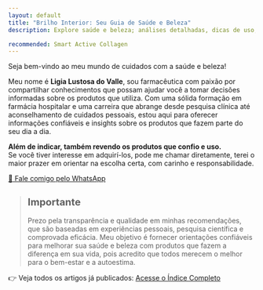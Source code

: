 ```yaml
---
layout: default
title: "Brilho Interior: Seu Guia de Saúde e Beleza" 
description: Explore saúde e beleza; análises detalhadas, dicas de uso, informações de ingredientes e guia para escolher produtos ideais para você.

recommended: Smart Active Collagen
---
```


Seja bem-vindo ao meu mundo de cuidados com a saúde e beleza!

Meu nome é **Ligia Lustosa do Valle**, sou farmacêutica com paixão por compartilhar conhecimentos
que possam ajudar você a tomar decisões informadas sobre os produtos que utiliza.
Com uma sólida formação em farmácia hospitalar e uma carreira que abrange desde pesquisa clínica
até aconselhamento de cuidados pessoais, estou aqui para oferecer informações confiáveis e insights
sobre os produtos que fazem parte do seu dia a dia.

**Além de indicar, também revendo os produtos que confio e uso.**  
Se você tiver interesse em adquirí-los, pode me chamar diretamente, terei o maior prazer em orientar na escolha certa, com carinho e responsabilidade.

[💬 Fale comigo pelo WhatsApp](https://wa.me/5541999740546?text=Olá%2C+Ligia%21+Vi+seu+site+Brilho+Interior+e+gostaria+de+saber+mais+sobre+os+produtos+que+você+recomenda.)


> <h2 style="font-size:20px"><span style="color:#3498db" class="ion-information-circled"></span> Importante</h2>
> Prezo pela transparência e qualidade em minhas recomendações, que são baseadas em experiências pessoais, pesquisa científica e comprovada eficácia. Meu objetivo é fornecer orientações confiáveis para melhorar sua saúde e beleza com produtos que fazem a diferença em sua vida, pois acredito que todos merecem o melhor para o bem-estar e a autoestima.


👉 Veja todos os artigos já publicados: [Acesse o Índice Completo](/indice/)
>
 
